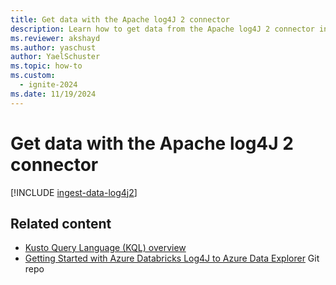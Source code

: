 ```yaml
---
title: Get data with the Apache log4J 2 connector
description: Learn how to get data from the Apache log4J 2 connector in a KQL database in Real-Time Intelligence.
ms.reviewer: akshayd
ms.author: yaschust
author: YaelSchuster
ms.topic: how-to
ms.custom:
  - ignite-2024
ms.date: 11/19/2024
---
```

# Get data with the Apache log4J 2 connector

[!INCLUDE [ingest-data-log4j2](~/../kusto-repo/data-explorer/includes/cross-repo/ingest-data-log4j2.md)]

## Related content

* [Kusto Query Language (KQL) overview](/azure/data-explorer/kusto/query/index)
* [Getting Started with Azure Databricks Log4J to Azure Data Explorer](https://github.com/Azure/azure-kusto-log4j/tree/master/samples-azure-databricks) Git repo

